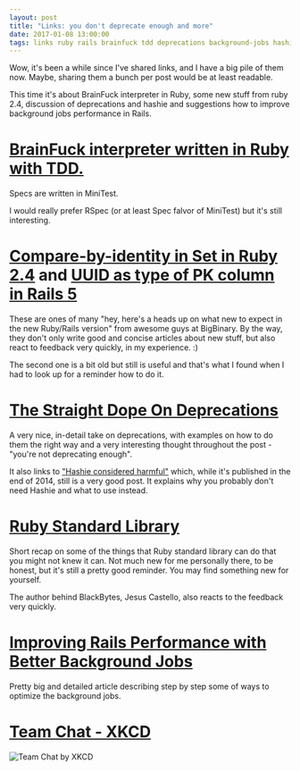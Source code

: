```yaml
---
layout: post
title: "Links: you don't deprecate enough and more"
date: 2017-01-08 13:00:00
tags: links ruby rails brainfuck tdd deprecations background-jobs hashie
---
```


Wow, it's been a while since I've shared links, and I have a big pile of
them now. Maybe, sharing them a bunch per post would be at least readable.

This time it's about BrainFuck interpreter in Ruby, some new stuff from ruby 2.4,
discussion of deprecations and hashie and suggestions how to improve background
jobs performance in Rails.

# [BrainFuck interpreter written in Ruby with TDD.][ruby-brainfuck]

Specs are written in MiniTest.

I would really prefer RSpec (or at least Spec falvor of MiniTest) but it's
still interesting.

# [Compare-by-identity in Set in Ruby 2.4][ruby-2-4-set-compare-by-identity] and [UUID as type of PK column in Rails 5][uuid-pk-rails5]


These are ones of many "hey, here's a heads up on what new to expect in the new
Ruby/Rails version" from awesome guys at BigBinary. By the way, they don't only
write good and concise articles about new stuff, but also react to feedback very
quickly, in my experience. :)

The second one is a bit old but still is useful and that's what I found when I
had to look up for a reminder how to do it.

# [The Straight Dope On Deprecations][straight-dope-on-deprecations]

A very nice, in-detail take on deprecations, with examples on how to do them
the right way and
a very interesting thought throughout the post - "you're not deprecating enough".

It also links to ["Hashie considered harmful"][hashie-considered-harmful]
which, while it's published in the end of 2014, still is a very good post.
It explains why you probably don't need Hashie and what to use instead.

# [Ruby Standard Library][ruby-stdlib]

Short recap on some of the things that Ruby standard library can do that you
might not knew it can.
Not much new for me personally there, to be honest, but it's still a pretty
good reminder.
You may find something new for yourself.

The author behind BlackBytes, Jesus Castello, also reacts to the feedback very
quickly.

# [Improving Rails Performance with Better Background Jobs][rails-bg-jobs-performance]

Pretty big and detailed article describing step by step some of ways to
optimize the background jobs.

# [Team Chat - XKCD][xkcd-team-chat]

![Team Chat by XKCD][xkcd-team-chat-img]

[ruby-brainfuck]: https://github.com/yukas/brainfuck
[ruby-2-4-set-compare-by-identity]: https://blog.bigbinary.com/2016/12/29/ruby-2-4-adds-compare-by-identity-functionality-for-sets.html
[uuid-pk-rails5]: https://blog.bigbinary.com/2016/04/04/rails-5-provides-application-config-to-use-UUID-as-primary-key.html
[rails-b-jobs-performance]: https://blog.codeminer42.com/improving-rails-scalability-with-better-architecture-c102a2a0cdec
[ruby-stdlib]: https://www.blackbytes.info/2016/05/ruby-standard-library/
[xkcd-team-chat]: https://xkcd.com/1782/
[xkcd-team-chat-img]: https://imgs.xkcd.com/comics/team_chat.png
[hashie-considered-harmful]: https://www.schneems.com/2014/12/15/hashie-considered-harmful.html
[straight-dope-on-deprecations]: https://blog.codeship.com/the-straight-dope-on-deprecations/
[rails-bg-jobs-performance]: https://blog.codeminer42.com/improving-rails-scalability-with-better-architecture-c102a2a0cdec
